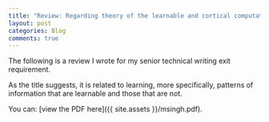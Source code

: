 ```yaml
---
title: "Review: Regarding theory of the learnable and cortical computation"
layout: post
categories: Blog
comments: true
---
```



The following is a review I wrote for my senior technical writing exit requirement.

As the title suggests, it is related to learning, more specifically, patterns of information that are learnable and those that are not. 

You can: [view the PDF here]({{ site.assets }}/msingh.pdf).

